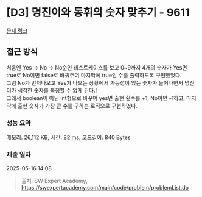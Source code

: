 # [D3] 명진이와 동휘의 숫자 맞추기 - 9611 

[문제 링크](https://swexpertacademy.com/main/code/problem/problemDetail.do?contestProbId=AXBbOcTav0QDFAVg) 

## 접근 방식
처음엔 Yes -> No -> No순인 테스트케이스를 보고 0~9까지 4개의 숫자가 Yes면 true로 No이면 false로 바꿔주어 마지막에 true인 수를 출력하도록 구현했었다.  
그럼 No가 먼저나오고 Yes가 나오는 상황에서 가능성이 있는 숫자가 늘어나면서 명진이가 생각한 숫자를 특정할 수 없게 된다.!  
그래서 boolean이 아닌 int형으로 바꾸어 yes면 출현 횟수를 +1, No이면 -1하고, 마지막에 출현 숫자가 가장 큰 수를 구하는 로직으로 구현하였다.  

### 성능 요약

메모리: 26,112 KB, 시간: 82 ms, 코드길이: 840 Bytes

### 제출 일자

2025-05-16 14:08



> 출처: SW Expert Academy, https://swexpertacademy.com/main/code/problem/problemList.do
